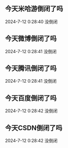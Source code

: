 ## 今天米哈游倒闭了吗

2024-7-12 0:28:40 没倒闭

## 今天微博倒闭了吗

2024-7-12 0:28:41 没倒闭

## 今天腾讯倒闭了吗

2024-7-12 0:28:41 没倒闭

## 今天百度倒闭了吗

2024-7-12 0:28:42 没倒闭

## 今天CSDN倒闭了吗

2024-7-12 0:28:42 没倒闭

